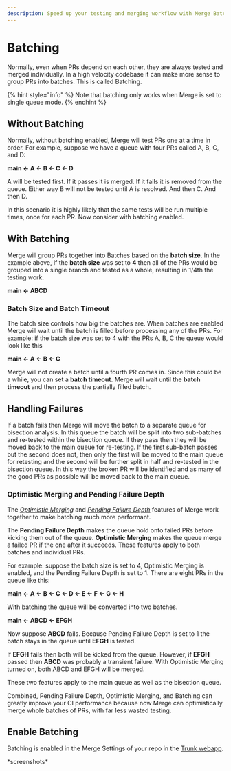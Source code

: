 ```yaml
---
description: Speed up your testing and merging workflow with Merge Batching
---
```


# Batching

Normally, even when PRs depend on each other, they are always tested and merged individually. In a high velocity codebase it can make more sense to group PRs into batches. This is called Batching.

{% hint style="info" %}
Note that batching only works when Merge is set to single queue mode.
{% endhint %}

## Without Batching

Normally, without batching enabled, Merge will test PRs one at a time in order. For example, suppose we have a queue with four PRs called A, B, C, and D:

**main <- A <- B <- C <- D**

A will be tested first. If it passes it is merged. If it fails it is removed from the queue. Either way B will not be tested until A is resolved. And then C. And then D.

In this scenario it is highly likely that the same tests will be run multiple times, once for each PR. Now consider with batching enabled.

## With Batching

Merge will group PRs together into Batches based on the **batch size**. In the example above, if the **batch size** was set to **4** then all of the PRs would be grouped into a single branch and tested as a whole, resulting in 1/4th the testing work.

**main <- ABCD**

### Batch Size and Batch Timeout

The batch size controls how big the batches are.  When batches are enabled Merge will wait until the batch is filled before processing any of the PRs. For example: if the batch size was set to 4 with the PRs A, B, C the queue would look like this

**main <- A <- B <- C**&#x20;

Merge will not create a batch until a fourth PR comes in. Since this could be a while, you can set a **batch timeout.** Merge will wait until the **batch timeout** and then process the partially filled batch.

## Handling Failures

If a batch fails then Merge will move the batch to a separate queue for bisection analysis.  In this queue the batch will be split into two sub-batches and re-tested within the bisection queue. If they pass then they will be moved back to the main queue for re-testing. If the first sub-batch passes but the second does not, then only the first will be moved to the main queue for retesting and the second will be further split in half and re-tested in the bisection queue.  In this way the broken PR will be identified and as many of the good PRs as possible will be moved back to the main queue.

### Optimistic Merging and Pending Failure Depth

The [_Optimistic Merging_](optimistic-merging.md#optimistic-merging) and [_Pending Failure Depth_](optimistic-merging.md#pending-failure-depth) features of Merge work together to make batching much more performant.

The **Pending Failure Depth** makes the queue hold onto failed PRs before kicking them out of the queue. **Optimistic Merging** makes the queue merge a failed PR if the one after it succeeds. These features apply to both batches and individual PRs.

For example: suppose the batch size is set to 4, Optimistic Merging is enabled, and the Pending Failure Depth is set to 1.  There are eight PRs in the queue like this:

**main <- A <- B <- C <- D <- E <- F <- G <- H**

With batching the queue will be converted into two batches.

**main <- ABCD <- EFGH**

Now suppose **ABCD** fails. Because Pending Failure Depth is set to 1 the batch stays in the queue until **EFGH** is tested.

If **EFGH** fails then both will be kicked from the queue. However, if **EFGH** passed then **ABCD** was probably a transient failure. With Optimistic Merging turned on, both ABCD and EFGH will be merged.

These two features apply to the main queue as well as the bisection queue.

Combined, Pending Failure Depth, Optimistic Merging, and Batching can greatly improve your CI performance because now Merge can optimistically merge whole batches of PRs, with far less wasted testing.



## Enable Batching

Batching is enabled in the Merge Settings of your repo in the [Trunk webapp](https://app.trunk.io/).

\*screenshots\*







